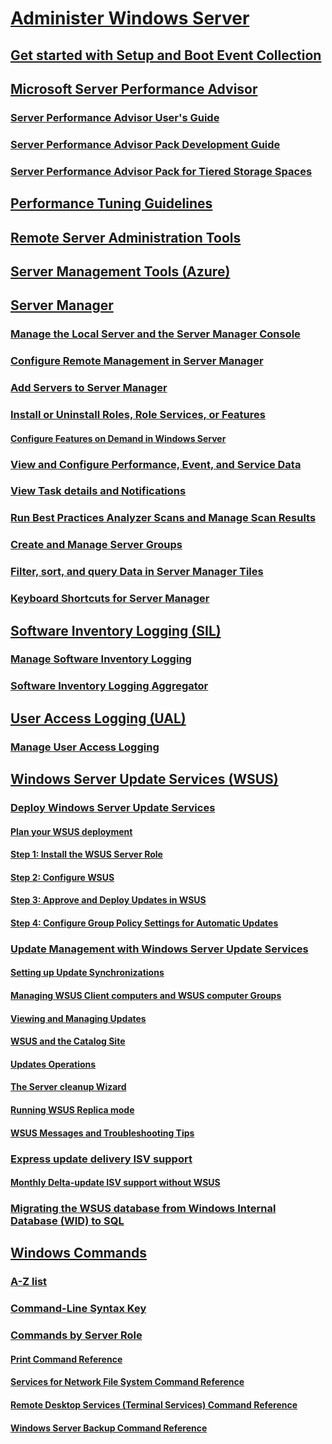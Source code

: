 # [Administer Windows Server](/index.md)
## [Get started with Setup and Boot Event Collection](/Get-started-with-Setup-and-Boot-Event-Collection.md)
## [Microsoft Server Performance Advisor](/server-performance-advisor/microsoft-server-performance-advisor.md)
### [Server Performance Advisor User's Guide](/server-performance-advisor/server-performance-advisor-users-guide.md)
### [Server Performance Advisor Pack Development Guide](/server-performance-advisor/server-performance-advisor-pack-development-guide.md)
### [Server Performance Advisor Pack for Tiered Storage Spaces](/server-performance-advisor/server-performance-advisor-pack-for-tiered-storage-spaces.md)
## [Performance Tuning Guidelines](/performance-tuning/index.md) 
## [Remote Server Administration Tools](../remote/remote-server-administration-tools.md)
## [Server Management Tools (Azure)](/get-started-with-smt.md)
## [Server Manager](/server-manager/server-manager.md)
### [Manage the Local Server and the Server Manager Console](/server-manager/manage-the-local-server-and-the-server-manager-console.md)
### [Configure Remote Management in Server Manager](/server-manager/configure-remote-management-in-server-manager.md)
### [Add Servers to Server Manager](/server-manager/add-servers-to-server-manager.md)
### [Install or Uninstall Roles, Role Services, or Features](/server-manager/install-or-uninstall-roles-role-services-or-features.md)
#### [Configure Features on Demand in Windows Server](/server-manager/configure-features-on-demand-in-windows-server.md)
### [View and Configure Performance, Event, and Service Data](/server-manager/view-and-configure-performance-event-and-service-data.md)
### [View Task details and Notifications](/server-manager/view-task-details-and-notifications.md)
### [Run Best Practices Analyzer Scans and Manage Scan Results](/server-manager/run-best-practices-analyzer-scans-and-manage-scan-results.md)
### [Create and Manage Server Groups](/server-manager/create-and-manage-server-groups.md)
### [Filter, sort, and query Data in Server Manager Tiles](/server-manager/filter-sort-and-query-data-in-server-manager-tiles.md)
### [Keyboard Shortcuts for Server Manager](/server-manager/keyboard-shortcuts-for-server-manager.md)
## [Software Inventory Logging (SIL)](/software-inventory-logging/get-started-with-software-inventory-logging.md)
### [Manage Software Inventory Logging](/software-inventory-logging/manage-software-inventory-logging.md)
### [Software Inventory Logging Aggregator](/software-inventory-logging/software-inventory-logging-aggregator.md)
## [User Access Logging (UAL)](/user-access-logging/get-started-with-user-access-logging.md)
### [Manage User Access Logging](/user-access-logging/manage-user-access-logging.md)
## [Windows Server Update Services (WSUS)](/windows-server-update-services/get-started/windows-server-update-services-wsus.md)
### [Deploy Windows Server Update Services](/windows-server-update-services/deploy/deploy-windows-server-update-services.md)
#### [Plan your WSUS deployment](/windows-server-update-services/plan/plan-your-wsus-deployment.md)
#### [Step 1: Install the WSUS Server Role](/windows-server-update-services/deploy/1-install-the-wsus-server-role.md)
#### [Step 2: Configure WSUS](/windows-server-update-services/deploy/2-configure-wsus.md)
#### [Step 3: Approve and Deploy Updates in WSUS](/windows-server-update-services/deploy/3-approve-and-deploy-updates-in-wsus.md)
#### [Step 4: Configure Group Policy Settings for Automatic Updates](/windows-server-update-services/deploy/4-configure-group-policy-settings-for-automatic-updates.md)
### [Update Management with Windows Server Update Services](/windows-server-update-services/manage/update-management-with-windows-server-update-services.md)
#### [Setting up Update Synchronizations](/windows-server-update-services/manage/setting-up-update-synchronizations.md)
#### [Managing WSUS Client computers and WSUS computer Groups](/windows-server-update-services/manage/managing-wsus-client-computers-and-wsus-computer-groups.md)
#### [Viewing and Managing Updates](/windows-server-update-services/manage/viewing-and-managing-updates.md)
#### [WSUS and the Catalog Site](/windows-server-update-services/manage/wsus-and-the-catalog-site.md)
#### [Updates Operations](/windows-server-update-services/manage/updates-operations.md)
#### [The Server cleanup Wizard](/windows-server-update-services/manage/the-server-cleanup-wizard.md)
#### [Running WSUS Replica mode](/windows-server-update-services/manage/running-wsus-replica-mode.md)
#### [WSUS Messages and Troubleshooting Tips](/windows-server-update-services/manage/wsus-messages-and-troubleshooting-tips.md)
### [Express update delivery ISV support](/windows-server-update-services/deploy/express-update-delivery-isv-support.md)
#### [Monthly Delta-update ISV support without WSUS](/windows-server-update-services/deploy/monthly-delta-update-isv-support-without-WSUS.md)
### [Migrating the WSUS database from Windows Internal Database (WID) to SQL](/windows-server-update-services/manage/wid-to-sql-migration.md)
## [Windows Commands](/windows-commands/windows-commands.md)
### [A-Z list](/windows-commands/a-z-list.md)
### [Command-Line Syntax Key](/windows-commands/command-line-syntax-key.md)
### [Commands by Server Role](/windows-commands/commands-by-server-role.md)
#### [Print Command Reference](/windows-commands/print-command-reference.md)
#### [Services for Network File System Command Reference](/windows-commands/services-for-network-file-system-command-reference.md)
#### [Remote Desktop Services (Terminal Services) Command Reference](/windows-commands/remote-desktop-services-terminal-services-command-reference.md)
#### [Windows Server Backup Command Reference](/windows-commands/windows-server-backup-command-reference.md)